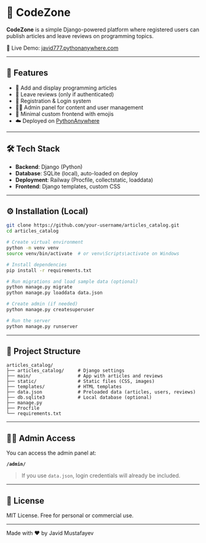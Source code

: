 # 📰 CodeZone

**CodeZone** is a simple Django-powered platform where registered users can publish articles and leave reviews on programming topics.

🚀 Live Demo: [javid777.pythonanywhere.com](https://javid777.pythonanywhere.com/)


---

## 📌 Features

- 📝 Add and display programming articles
- 💬 Leave reviews (only if authenticated)
- 🔐 Registration & Login system
- 🧑‍💻 Admin panel for content and user management
- 🎨 Minimal custom frontend with emojis
- ☁️ Deployed on [PythonAnywhere](https://www.pythonanywhere.com/)  

---

## 🛠️ Tech Stack

- **Backend**: Django (Python)
- **Database**: SQLite (local), auto-loaded on deploy
- **Deployment**: Railway (Procfile, collectstatic, loaddata)
- **Frontend**: Django templates, custom CSS

---

## ⚙️ Installation (Local)

```bash
git clone https://github.com/your-username/articles_catalog.git
cd articles_catalog

# Create virtual environment
python -m venv venv
source venv/bin/activate  # or venv\Scripts\activate on Windows

# Install dependencies
pip install -r requirements.txt

# Run migrations and load sample data (optional)
python manage.py migrate
python manage.py loaddata data.json

# Create admin (if needed)
python manage.py createsuperuser

# Run the server
python manage.py runserver
```

---

## 📁 Project Structure

```
articles_catalog/
├── articles_catalog/     # Django settings
├── main/                 # App with articles and reviews
├── static/               # Static files (CSS, images)
├── templates/            # HTML templates
├── data.json             # Preloaded data (articles, users, reviews)
├── db.sqlite3            # Local database (optional)
├── manage.py
├── Procfile
└── requirements.txt
```

---

## 👨‍💻 Admin Access

You can access the admin panel at:

**`/admin/`**

> If you use `data.json`, login credentials will already be included.

---

## 📄 License

MIT License. Free for personal or commercial use.

---

Made with ❤️ by Javid Mustafayev
